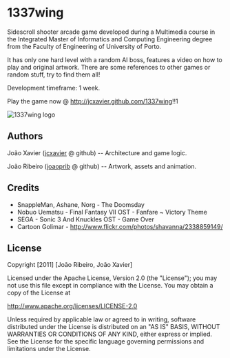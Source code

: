 1337wing
========

Sidescroll shooter arcade game developed during a Multimedia course in the Integrated Master of Informatics and Computing Engineering degree from the Faculty of Engineering of University of Porto.

It has only one hard level with a random AI boss, features a video on how to play and original artwork. There are some references to other games or random stuff, try to find them all!

Development timeframe: 1 week.

Play the game now @ <http://jcxavier.github.com/1337wing>!!1


![1337wing logo](https://raw.github.com/jcxavier/1337wing/master/artwork/cover.png)


## Authors

João Xavier ([jcxavier](http://github.com/jcxavier) @ github) -- Architecture and game logic.

João Ribeiro ([joaoprib](http://github.com/joaoprib) @ github) -- Artwork, assets and animation.

## Credits

* SnappleMan, Ashane, Norg - The Doomsday
* Nobuo Uematsu - Final Fantasy VII OST - Fanfare ~ Victory Theme
* SEGA - Sonic 3 And Knuckles OST - Game Over
* Cartoon Golimar - http://www.flickr.com/photos/shavanna/2338859149/

## License

Copyright [2011] [João Ribeiro, João Xavier]

   Licensed under the Apache License, Version 2.0 (the "License");
   you may not use this file except in compliance with the License.
   You may obtain a copy of the License at

   http://www.apache.org/licenses/LICENSE-2.0

   Unless required by applicable law or agreed to in writing, software
   distributed under the License is distributed on an "AS IS" BASIS,
   WITHOUT WARRANTIES OR CONDITIONS OF ANY KIND, either express or implied.
   See the License for the specific language governing permissions and
   limitations under the License.